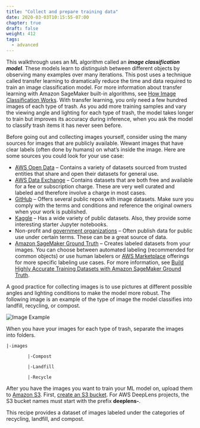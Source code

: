 ```yaml
---
title: "Collect and prepare training data"
date: 2020-03-03T10:15:55-07:00
chapter: true
draft: false
weight: 412
tags:
  - advanced
---
```

This walkthrough uses an ML algorithm called an ***image classification model***. These models learn to distinguish between different objects by observing many examples over many iterations. This post uses a technique called transfer learning to dramatically reduce the time and data required to train an image classification model. For more information about transfer learning with Amazon SageMaker built-in algorithms, see [How Image Classification Works](https://docs.aws.amazon.com/sagemaker/latest/dg/IC-HowItWorks.html). With transfer learning, you only need a few hundred images of each type of trash. As you add more training samples and vary the viewing angle and lighting for each type of trash, the model takes longer to train but improves its accuracy during inference, when you ask the model to classify trash items it has never seen before.

Before going out and collecting images yourself, consider using the many sources for images that are publicly available. Wewant images that have clear labels (often done by humans) on what’s inside the image. Here are some sources you could look for your use case:

* [AWS Open Data](https://aws.amazon.com/opendata) – Contains a variety of datasets sourced from trusted entities that share and open their datasets for general use. 
* [AWS Data Exchange](https://aws.amazon.com/data-exchange/) – Contains datasets that are both free and available for a fee or subscription charge. These are very well curated and labeled and therefore involve a charge in most cases. 
* [GitHub](https://github.com/) – Offers several public repos with image datasets. Make sure you comply with the terms and conditions and reference the original owners when your work is published.
* [Kaggle](https://www.kaggle.com/datasets) – Has a wide variety of public datasets. Also, they provide some interesting starter Jupyter notebooks. 
* Non-profit and [government organizations](https://data.gov/) – Often publish data for public use under certain terms. These can be a great source of data.
* [Amazon SageMaker Ground Truth](https://aws.amazon.com/sagemaker/groundtruth/) – Creates labeled datasets from your images. You can choose between automated labeling (recommended for common objects) or use human labelers or [AWS Marketplace](https://aws.amazon.com/marketplace) offerings for more specific labeling use cases. For more information, see [Build Highly Accurate Training Datasets with Amazon SageMaker Ground Truth](https://aws.amazon.com/getting-started/tutorials/build-training-datasets-amazon-sagemaker-ground-truth/).

A good practice for collecting images is to use pictures at different possible angles and lighting conditions to make the model more robust. The following image is an example of the type of image the model classifies into landfill, recycling, or compost.

![Image Example](/images/400_advanced/410_build_a_custom_ml/412_collect_training_data/datasetexample.jpg)

When you have your images for each type of trash, separate the images into folders. 

```
|-images

        |-Compost

        |-Landfill

        |-Recycle
```
After you have the images you want to train your ML model on, upload them to [Amazon S3](http://aws.amazon.com/s3). First, [create an S3 bucket](https://docs.aws.amazon.com/AmazonS3/latest/gsg/CreatingABucket.html). For AWS DeepLens projects, the S3 bucket names must start with the prefix **deeplens-**.

This recipe provides a dataset of images labeled under the categories of recycling, landfill, and compost. 

